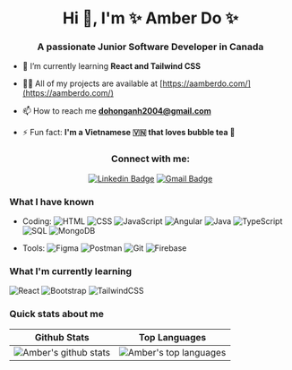 
<h1 align="center">Hi 👋, I'm ✨ Amber Do ✨</h1>
<h3 align="center">A passionate Junior Software Developer in Canada</h3>

- 🌱 I’m currently learning **React and Tailwind CSS**

- 👨‍💻 All of my projects are available at [https://aamberdo.com/](https://aamberdo.com/)

- 📫 How to reach me **dohonganh2004@gmail.com**

- ⚡ Fun fact: **I'm a Vietnamese 🇻🇳 that loves bubble tea 🧋**
 <h3 align="center">Connect with me:</h3>
<div align="center">
  
  [![Linkedin Badge](https://img.shields.io/badge/-aamberdo-blue?style=flat-square&logo=Linkedin&logoColor=white&link=https://www.linkedin.com/in/amber-do04//)]( https://www.linkedin.com/in/amber-do04/)
  [![Gmail Badge](https://img.shields.io/badge/-aamberdo-c14438?style=flat-square&logo=Gmail&logoColor=white&link=mailto:dohonganh2004@gmail.com)](mailto:dohonganh2004@gmail.com)
</div>


### What I have known
 - Coding: 
![HTML](https://img.shields.io/badge/-HTML-000?&logo=HTML)
![CSS](https://img.shields.io/badge/-CSS-000?&logo=CSS)
![JavaScript](https://img.shields.io/badge/-JavaScript-000?&logo=JavaScript)
![Angular](https://img.shields.io/badge/-Angular-000?&logo=Angular)
![Java](https://img.shields.io/badge/-Java-000?&logo=Java&logoColor=Java)
![TypeScript](https://img.shields.io/badge/-TypeScript-000?&logo=TypeScript)
![SQL](https://img.shields.io/badge/-SQL-000?&logo=MySQL)
![MongoDB](https://img.shields.io/badge/-MongoDB-000?&logo=MongoDB)

- Tools: 
![Figma](https://img.shields.io/badge/-Figma-000?&logo=Figma)
![Postman](https://img.shields.io/badge/-Postman-000?&logo=Postman)
![Git](https://img.shields.io/badge/-Git-000?&logo=Git)
![Firebase](https://img.shields.io/badge/-Firebase-000?&logo=Firebase)

### What I'm currently learning
![React](https://img.shields.io/badge/-React-000?&logo=React)
![Bootstrap](https://img.shields.io/badge/-Bootstrap-000?&logo=Bootstrap)
![TailwindCSS](https://img.shields.io/badge/-TailwindCSS-000?&logo=TailwindCSS)

### Quick stats about me
| Github Stats | Top Languages |
| --- | --- |
| ![Amber's github stats](https://github-readme-stats.vercel.app/api?username=aamberdo0&show_icons=true&title_color=f6c32c&icon_color=f6c32c&text_color=9f9f9f&bg_color=151515&count_private=true) | ![Amber's top languages](https://github-readme-stats.vercel.app/api/top-langs/?username=aamberdo0&show_icons=true&title_color=f6c32c&icon_color=f6c32c&text_color=9f9f9f&bg_color=151515&count_private=true&layout=compact) |


